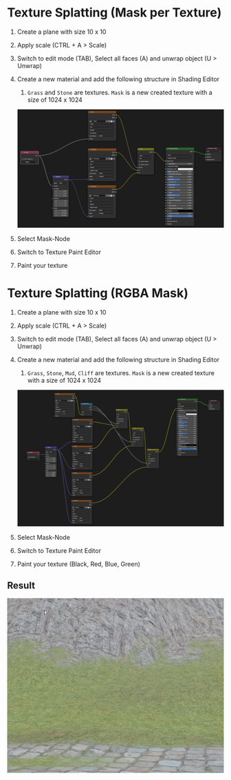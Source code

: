 # Texture Splatting (Mask per Texture)

1. Create a plane with size 10 x 10
2. Apply scale (CTRL + A > Scale)
3. Switch to edit mode (TAB), Select all faces (A) and unwrap object (U > Unwrap)
4. Create a new material and add the following structure in Shading Editor
    1. `Grass` and `Stone` are textures. `Mask` is a new created texture with a size of 1024 x 1024

    ![Material Nodes](./images/materialNodes.png)
5. Select Mask-Node
6. Switch to Texture Paint Editor
7. Paint your texture

# Texture Splatting (RGBA Mask)

1. Create a plane with size 10 x 10
2. Apply scale (CTRL + A > Scale)
3. Switch to edit mode (TAB), Select all faces (A) and unwrap object (U > Unwrap)
4. Create a new material and add the following structure in Shading Editor
    1. `Grass`, `Stone`, `Mud`, `Cliff` are textures. `Mask` is a new created texture with a size of 1024 x 1024

    ![Material Nodes](./images/materialNodesRGBA.png)
5. Select Mask-Node
6. Switch to Texture Paint Editor
7. Paint your texture (Black, Red, Blue, Green)

## Result

![Material Nodes](./images/result.png)